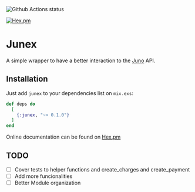 <img src='https://github.com/boostingtech/junex/workflows/actions/badge.svg?branch=master' alt='Github Actions status'/>

[![Hex.pm](https://img.shields.io/hexpm/v/mox.svg?style=flat-square)](https://hex.pm/packages/junex)

# Junex

A simple wrapper to have a better interaction to the [Juno](https://www.juno.com.br/) API.

## Installation

Just add `junex` to your dependencies list on `mix.exs`:

```elixir
def deps do
  [
    {:junex, "~> 0.1.0"}
  ]
end
```

Online documentation can be found on [Hex.pm](https://hexdocs.pm/junex/api-reference.html)

## TODO

- [ ] Cover tests to helper functions and create_charges and create_payment
- [ ] Add more funcionalities
- [ ] Better Module organization
